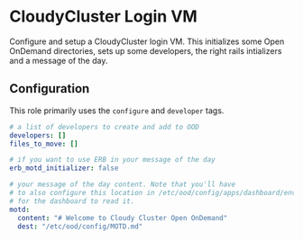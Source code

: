 # CloudyCluster Login VM

Configure and setup a CloudyCluster login VM. This initializes some
Open OnDemand directories, sets up some developers, the right rails
intializers and a message of the day.

## Configuration

This role primarily uses the `configure` and `developer` tags.

```yaml
# a list of developers to create and add to OOD
developers: []
files_to_move: []

# if you want to use ERB in your message of the day
erb_motd_initializer: false

# your message of the day content. Note that you'll have
# to also configure this location in /etc/ood/config/apps/dashboard/env
# for the dashboard to read it.
motd:
  content: "# Welcome to Cloudy Cluster Open OnDemand"
  dest: "/etc/ood/config/MOTD.md"
```
